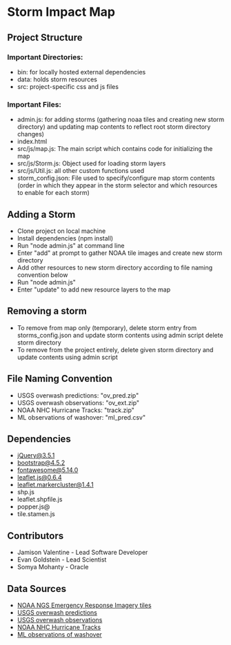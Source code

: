 # Storm Impact Map

## Project Structure

### Important Directories:

- bin: for locally hosted external dependencies
- data: holds storm resources
- src: project-specific css and js files

### Important Files:

- admin.js: for adding storms (gathering noaa tiles and creating new storm directory) and updating map contents to reflect root storm directory changes)
- index.html
- src/js/map.js: The main script which contains code for initializing the map
- src/js/Storm.js: Object used for loading storm layers
- src/js/Util.js: all other custom functions used 
- storm_config.json: File used to specify/configure map storm contents (order in which they appear in the storm selector and which resources to enable for each storm)

## Adding a Storm
- Clone project on local machine
- Install dependencies (npm install)
- Run "node admin.js" at command line
- Enter "add" at prompt to gather NOAA tile images and create new storm directory
- Add other resources to new storm directory according to file naming convention below
- Run "node admin.js"
- Enter "update" to add new resource layers to the map

## Removing a storm

- To remove from map only (temporary), delete storm entry from storms_config.json and update storm contents using admin script
delete storm directory
- To remove from the project entirely, delete given storm directory and update contents using admin script

## File Naming Convention

- USGS overwash predictions: "ov_pred.zip"
- USGS overwash observations: "ov_ext.zip"
- NOAA NHC Hurricane Tracks: "track.zip"
- ML observations of washover: "ml_pred.csv"


## Dependencies

- jQuery@3.5.1
- bootstrap@4.5.2
- fontawesome@5.14.0
- leaflet.js@0.6.4
- leaflet.markercluster@1.4.1
- shp.js
- leaflet.shpfile.js
- popper.js@
- tile.stamen.js

## Contributors

- Jamison Valentine - Lead Software Developer
- Evan Goldstein - Lead Scientist
- Somya Mohanty - Oracle

## Data Sources

- [NOAA NGS Emergency Response Imagery tiles](https://storms.ngs.noaa.gov/)
- [USGS overwash predictions](https://coastal.er.usgs.gov/data-release/doi-P9Z362BC/)
- [USGS overwash observations](https://coastal.er.usgs.gov/data-release/doi-P9BW6CG6/)
- [NOAA NHC Hurricane Tracks](https://www.nhc.noaa.gov/data/tcr/)
- [ML observations of washover](https://github.com/UNCG-DAISY/WashoverML)
